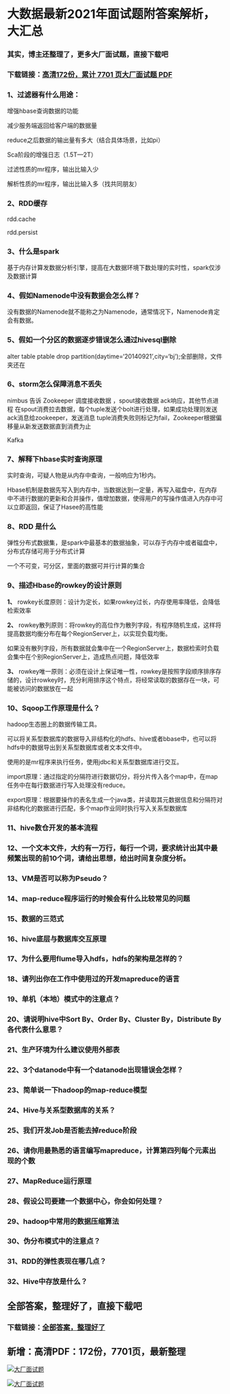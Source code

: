 # 大数据最新2021年面试题附答案解析，大汇总

### 其实，博主还整理了，更多大厂面试题，直接下载吧

### 下载链接：[高清172份，累计 7701 页大厂面试题  PDF](https://github.com/souyunku/DevBooks/blob/master/docs/index.md)



### 1、过滤器有什么用途：

增强hbase查询数据的功能

减少服务端返回给客户端的数据量

reduce之后数据的输出量有多大（结合具体场景，比如pi）

Sca阶段的增强日志（1.5T—2T）

过滤性质的mr程序，输出比输入少

解析性质的mr程序，输出比输入多（找共同朋友）


### 2、RDD缓存

rdd.cache

rdd.persist


### 3、什么是spark

基于内存计算发数据分析引擎，提高在大数据环境下数处理的实时性，spark仅涉及数据计算


### 4、假如Namenode中没有数据会怎么样？

没有数据的Namenode就不能称之为Namenode，通常情况下，Namenode肯定会有数据。


### 5、假如一个分区的数据逐步错误怎么通过hivesql删除

alter table ptable drop partition(daytime=‘20140921’,city=‘bj’);全部删除，文件夹还在


### 6、storm怎么保障消息不丢失

nimbus 告诉 Zookeeper 调度接收数据 ，spout接收数据 ack响应，其他节点进程 在spout消费拉去数据，每个tuple发送个bolt进行处理，如果成功处理则发送ack消息给zookeeper，发送消息 tuple消费失败则标记为fail，Zookeeper根据偏移量从新发送数据直到消费为止

Kafka


### 7、解释下hbase实时查询原理

实时查询，可疑人物是从内存中查询，一般响应为1秒内。

Hbase机制是数据先写入到内存中，当数据达到一定量，再写入磁盘中，在内存中不进行数据的更新和合并操作，值增加数据，使得用户的写操作值进入内存中可以立即返回，保证了Hasee的高性能


### 8、RDD 是什么

弹性分布式数据集，是spark中最基本的数据抽象，可以存于内存中或者磁盘中，分布式存储可用于分布式计算

一个不可变，可分区，里面的数据可并行计算的集合


### 9、描述Hbase的rowkey的设计原则

**1、** rowkey长度原则：设计为定长，如果rowkey过长，内存使用率降低，会降低检索效率

**2、** rowkey散列原则：将rowkey的高位作为散列字段，有程序随机生成，这样将提高数据均衡分布在每个RegionServer上，以实现负载均衡。

如果没有散列字段，所有数据就会集中在一个RegionServer上，数据检索时负载会集中在个别RegionServer上，造成热点问题，降低效率

**3、** rowkey唯一原则：必须在设计上保证唯一性，rowkey是按照字段顺序排序存储的，设计rowkey时，充分利用排序这个特点，将经常读取的数据存在一块，可能被访问的数据放在一起


### 10、Sqoop工作原理是什么？

hadoop生态圈上的数据传输工具。

可以将关系型数据库的数据导入非结构化的hdfs、hive或者bbase中，也可以将hdfs中的数据导出到关系型数据库或者文本文件中。

使用的是mr程序来执行任务，使用jdbc和关系型数据库进行交互。

import原理：通过指定的分隔符进行数据切分，将分片传入各个map中，在map任务中在每行数据进行写入处理没有reduce。

export原理：根据要操作的表名生成一个java类，并读取其元数据信息和分隔符对非结构化的数据进行匹配，多个map作业同时执行写入关系型数据库


### 11、hive数仓开发的基本流程
### 12、一个文本文件，大约有一万行，每行一个词，要求统计出其中最频繁出现的前10个词，请给出思想，给出时间复杂度分析。
### 13、VM是否可以称为Pseudo？
### 14、map-reduce程序运行的时候会有什么比较常见的问题
### 15、数据的三范式
### 16、hive底层与数据库交互原理
### 17、为什么要用flume导入hdfs，hdfs的架构是怎样的？
### 18、请列出你在工作中使用过的开发mapreduce的语言
### 19、单机（本地）模式中的注意点？
### 20、请说明hive中Sort By、Order By、Cluster By，Distribute By各代表什么意思？
### 21、生产环境为什么建议使用外部表
### 22、3个datanode中有一个datanode出现错误会怎样？
### 23、简单说一下hadoop的map-reduce模型
### 24、Hive与关系型数据库的关系？
### 25、我们开发Job是否能去掉reduce阶段
### 26、请你用最熟悉的语言编写mapreduce，计算第四列每个元素出现的个数
### 27、MapReduce运行原理
### 28、假设公司要建一个数据中心，你会如何处理？
### 29、hadoop中常用的数据压缩算法
### 30、伪分布模式中的注意点？
### 31、RDD的弹性表现在哪几点？
### 32、Hive中存放是什么？




## 全部答案，整理好了，直接下载吧

### 下载链接：[全部答案，整理好了](https://www.souyunku.com/wp-content/uploads/weixin/githup-weixin-2.png)




## 新增：高清PDF：172份，7701页，最新整理

[![大厂面试题](https://www.souyunku.com/wp-content/uploads/weixin/mst.png "架构师专栏")](https://www.souyunku.com/wp-content/uploads/weixin/githup-weixin.png "架构师专栏")

[![大厂面试题](https://www.souyunku.com/wp-content/uploads/weixin/githup-weixin.png "架构师专栏")](https://www.souyunku.com/wp-content/uploads/weixin/githup-weixin.png "架构师专栏")
